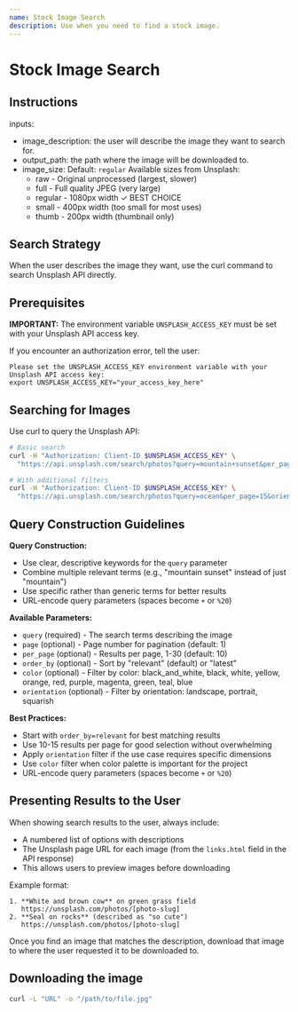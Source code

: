 ```yaml
---
name: Stock Image Search
description: Use when you need to find a stock image.
---
```


# Stock Image Search

## Instructions

inputs:

- image_description: the user will describe the image they want to search for.
- output_path: the path where the image will be downloaded to.
- image_size: Default: `regular`
  Available sizes from Unsplash:
  - raw - Original unprocessed (largest, slower)
  - full - Full quality JPEG (very large)
  - regular - 1080px width ✓ BEST CHOICE
  - small - 400px width (too small for most uses)
  - thumb - 200px width (thumbnail only)

## Search Strategy

When the user describes the image they want, use the curl command to search Unsplash API directly.

## Prerequisites

**IMPORTANT:** The environment variable `UNSPLASH_ACCESS_KEY` must be set with your Unsplash API access key.

If you encounter an authorization error, tell the user:

```
Please set the UNSPLASH_ACCESS_KEY environment variable with your Unsplash API access key:
export UNSPLASH_ACCESS_KEY="your_access_key_here"
```

## Searching for Images

Use curl to query the Unsplash API:

```bash
# Basic search
curl -H "Authorization: Client-ID $UNSPLASH_ACCESS_KEY" \
  "https://api.unsplash.com/search/photos?query=mountain+sunset&per_page=10&order_by=relevant"

# With additional filters
curl -H "Authorization: Client-ID $UNSPLASH_ACCESS_KEY" \
  "https://api.unsplash.com/search/photos?query=ocean&per_page=15&orientation=landscape&color=blue&order_by=relevant"
```

## Query Construction Guidelines

**Query Construction:**

- Use clear, descriptive keywords for the `query` parameter
- Combine multiple relevant terms (e.g., "mountain sunset" instead of just "mountain")
- Use specific rather than generic terms for better results
- URL-encode query parameters (spaces become `+` or `%20`)

**Available Parameters:**

- `query` (required) - The search terms describing the image
- `page` (optional) - Page number for pagination (default: 1)
- `per_page` (optional) - Results per page, 1-30 (default: 10)
- `order_by` (optional) - Sort by "relevant" (default) or "latest"
- `color` (optional) - Filter by color: black_and_white, black, white, yellow, orange, red, purple, magenta, green, teal, blue
- `orientation` (optional) - Filter by orientation: landscape, portrait, squarish

**Best Practices:**

- Start with `order_by=relevant` for best matching results
- Use 10-15 results per page for good selection without overwhelming
- Apply `orientation` filter if the use case requires specific dimensions
- Use `color` filter when color palette is important for the project
- URL-encode query parameters (spaces become `+` or `%20`)

## Presenting Results to the User

When showing search results to the user, always include:

- A numbered list of options with descriptions
- The Unsplash page URL for each image (from the `links.html` field in the API response)
- This allows users to preview images before downloading

Example format:

```
1. **White and brown cow** on green grass field
   https://unsplash.com/photos/[photo-slug]
2. **Seal on rocks** (described as "so cute")
   https://unsplash.com/photos/[photo-slug]
```

Once you find an image that matches the description, download that image to where the user requested it to be downloaded to.

## Downloading the image

```bash
curl -L "URL" -o "/path/to/file.jpg"
```
